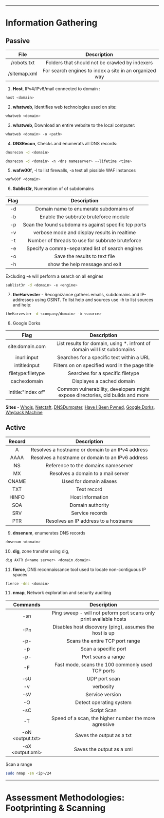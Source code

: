 
---

# Information Gathering

## Passive

|File|Description|
|:---:|:---:|
|/robots.txt|Folders that should not be crawled by indexers|
|/sitemap.xml|For search engines to index a site in an organized way|

1. **Host**, IPv4/IPv6/mail connected to domain :

```bash
host <domain>
```

2. **whatweb**, Identifies  web technologies used on site:
```bash
whatweb <domain>
```

3. **whatweb**, Download an entire website to the local computer:
```bash
whatweb <domain> -o <path>
```

4. **DNSRecon**, Checks and enumerats all DNS records:
```bash
dnsrecon -d <domain>
```

```bash
dnsrecon -d <domain> -n <dns nameserver> --lifetime <time>
```

5. **wafw00f**, -l to list firewalls, -a test all pissible WAF instances
```bash
wafw00f <domain>
```

6. **Sublist3r**, Numeration of of subdomains

|Flag|Description|
|:---:|:---:|
|-d|Domain name to enumerate subdomains of|
|-b|Enable the subbrute bruteforce module|
|-p|Scan the found subdomains against specific tcp ports|
|-v|verbose mode and display results in realtime|
|-t|Number of threads to use for subbrute bruteforce|
|-e|Specify a comma-separated list of search engines|
|-o|Save the results to text file|
|-h|show the help message and exit|

Excluding -e will perform a search on all engines

```bash
sublist3r -d <domain> -e <engine> 
```

7. **theHarvester** - Recognizance gathers emails, subdomains and IP-addresses using OSINT. To list help and sources use -h
   to list sources and help:
```bash
theHarvester -d <company/domain> -b <source>
```

8. Google Dorks
   
|Flag|Description|
|:---:|:---:|
|site:domain.com|List results for domain, using *. infront of domain will list subdomains|
|inurl:input|Searches for a specific text within a URL|
|intitle:input|Filters on on specified word in the page title|
|filetype:filetype|Searches for a specific filetype|
|cache:domain|Displayes a cached domain|
|intitle:"index of"|Common vulnerability, developers might expose directories, old builds and more|

**Sites** - [Whois](https://who.is/), [Netctaft](https://sitereport.netcraft.com/), [DNSDumpster](https://www.dnsdumpster.com/), [Have I Been Pwned](https://www.haveibeenpwned.com), [Google Dorks](https://www.exploit-db.com/google-hacking-database), [Wayback Machine](https://web.archive.org/)

## Active
|Record|Description|
|:---:|:---:|
|A|Resolves a hostname or domain to an IPv4 address|
|AAAA|Resolves a hostname or domain to an IPv6 address|
|NS|Reference to the domains nameserver|
|MX|Resolves a domain to a mail server|
|CNAME|Used for domain aliases|
|TXT|Text record|
|HINFO|Host information|
|SOA|Domain authority|
|SRV|Service records|
|PTR|Resolves an IP address to a hostname|

9. **dnsenum**, enumerates DNS records
```bash
dnsenum <domain>
```

10. **dig**, zone transfer using dig, 
```bash
dig AXFR @<name server> <domain.domain> 
```

11. **fierce**, DNS reconnaissance tool used to locate non-contiguous IP spaces 
```bash
fierce -dns <domain>
```

11. **nmap**, Network exploration and security auditing

|Commands|Description|
|:---:|:---:|
|-sn|Ping sweep - will not peform port scans only print available hosts|
|-Pn|Disables host discovery (ping), assumes the host is up|
|-p-|Scans the entire TCP port range|
|-p <port>|Scan a specific port|
|-p<range>-<range>|Port scans a range|
|-F|Fast mode, scans the 100 commonly used TCP ports|
|-sU|UDP port scan|
|-v|verbosity|
|-sV|Service version|
|-O|Detect operating system|
|-sC|Script Scan|
|-T<number>|Speed of a scan, the higher number the more agressive|
|-oN <output.txt>|Saves the output as a txt|
|-oX <output.xml>|Saves the output as a xml|

Scan a range
```bash
sudo nmap -sn <ip>/24
```
---

# Assessment Methodologies: Footprinting & Scanning 

##
